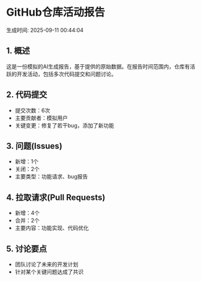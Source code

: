 # GitHub仓库活动报告
生成时间: 2025-09-11 00:44:04

## 1. 概述
这是一份模拟的AI生成报告，基于提供的原始数据。在报告时间范围内，仓库有活跃的开发活动，包括多次代码提交和问题讨论。

## 2. 代码提交
- 提交次数：6次
- 主要贡献者：模拟用户
- 关键变更：修复了若干bug，添加了新功能

## 3. 问题(Issues)
- 新增：1个
- 关闭：2个
- 主要类型：功能请求、bug报告

## 4. 拉取请求(Pull Requests)
- 新增：4个
- 合并：2个
- 主要内容：功能实现、代码优化

## 5. 讨论要点
- 团队讨论了未来的开发计划
- 针对某个关键问题达成了共识
